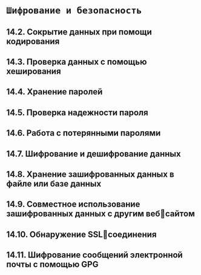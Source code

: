 # `Шифрование и безопасность`

## 14.2. Сокрытие данных при помощи кодирования
## 14.3. Проверка данных с помощью хеширования
## 14.4. Хранение паролей
## 14.5. Проверка надежности пароля
## 14.6. Работа с потерянными паролями
## 14.7. Шифрование и дешифрование данных
## 14.8. Хранение зашифрованных данных в файле или базе данных
## 14.9. Совместное использование зашифрованных данных с другим вебсайтом
## 14.10. Обнаружение SSLсоединения
## 14.11. Шифрование сообщений электронной почты с помощью GPG
